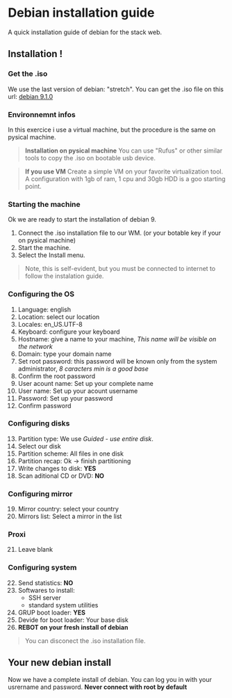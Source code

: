 # Debian installation guide

A quick installation guide of debian for the stack web.

## Installation !

### Get the .iso

We use the last version of debian: "stretch".
You can get the .iso file on this url: [debian 9.1.0](https://cdimage.debian.org/debian-cd/current/amd64/iso-cd/debian-9.1.0-amd64-netinst.iso)

### Environnemnt infos
In this exercice i use a virtual machine, but the procedure is the same on pysical machine.

> **Installation on pysical machine**
> You can use "Rufus" or other similar tools to copy the .iso on bootable usb device.


> **If you use VM**
> Create a simple VM on your favorite virtualization tool.
> A configuration with 1gb of ram, 1 cpu and 30gb HDD is a goo starting point.

### Starting the machine
Ok we are ready to start the installation of debian 9.

1. Connect the .iso installation file to our WM. (or your botable key if your on pysical machine)
2. Start the machine.
3. Select the Install menu.

> Note, this is self-evident, but you must be connected to internet to follow the instalation guide.

### Configuring the OS
1. Language: english
2. Location: select our location
3. Locales: en_US.UTF-8
4. Keyboard: configure your keyboard
5. Hostname: give a name to your machine, *This name will be visible on the network*
6. Domain: type your domain name
7. Set root password: this password will be known only from the system administrator, *8 caracters min is a good base*
8. Confirm the root password
9. User acount name: Set up your complete name
10. User name: Set up your acount username
11. Password: Set up your password
12. Confirm password

### Configuring disks
13. Partition type: We use *Guided - use entire disk*.
14. Select our disk
15. Partition scheme: All files in one disk
16. Partition recap: Ok -> finish partitioning
17. Write changes to disk: **YES**
18. Scan aditional CD or DVD: **NO**

### Configuring mirror
19. Mirror country: select your country
20. Mirrors list: Select a mirror in the list

### Proxi
21. Leave blank

### Configuring system
22. Send statistics: **NO**
23. Softwares to install:
    - SSH server
    - standard system utilities
24. GRUP boot loader: **YES**
25. Devide for boot loader: Your base disk
26. **REBOT on your fresh install of debian**
> You can disconect the .iso installation file.

## Your new debian install
Now we have a complete install of debian. You can log you in with your usrername and password. **Never connect with root by default**
